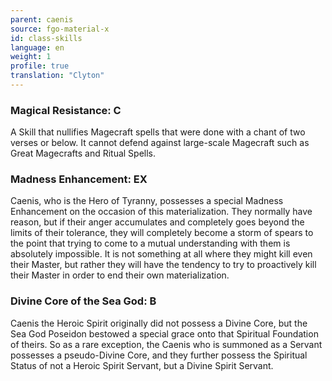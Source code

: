 ```yaml
---
parent: caenis
source: fgo-material-x
id: class-skills
language: en
weight: 1
profile: true
translation: "Clyton"
---
```


### Magical Resistance: C

A Skill that nullifies Magecraft spells that were done with a chant of two verses or below. It cannot defend against large-scale Magecraft such as Great Magecrafts and Ritual Spells.

### Madness Enhancement: EX

Caenis, who is the Hero of Tyranny, possesses a special Madness Enhancement on the occasion of this materialization. They normally have reason, but if their anger accumulates and completely goes beyond the limits of their tolerance, they will completely become a storm of spears to the point that trying to come to a mutual understanding with them is absolutely impossible. It is not something at all where they might kill even their Master, but rather they will have the tendency to try to proactively kill their Master in order to end their own materialization.

### Divine Core of the Sea God: B

Caenis the Heroic Spirit originally did not possess a Divine Core, but the Sea God Poseidon bestowed a special grace onto that Spiritual Foundation of theirs. So as a rare exception, the Caenis who is summoned as a Servant possesses a pseudo-Divine Core, and they further possess the Spiritual Status of not a Heroic Spirit Servant, but a Divine Spirit Servant.
